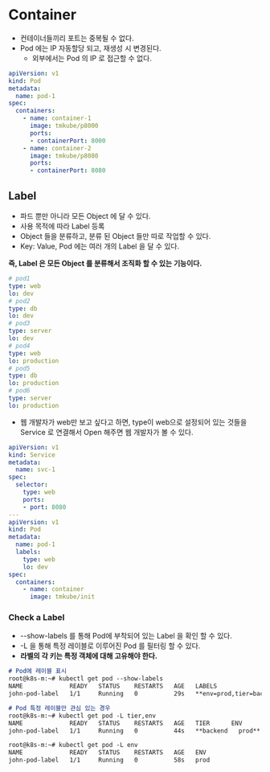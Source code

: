 # Container

* 컨테이너들끼리 포트는 중복될 수 없다.
* Pod 에는 IP 자동할당 되고, 재생성 시 변경된다.
  * 외부에서는 Pod 의 IP 로 접근할 수 없다.

```yaml
apiVersion: v1
kind: Pod
metadata:
  name: pod-1
spec:
  containers:
    - name: container-1
      image: tmkube/p8000
      ports:
      - containerPort: 8000
    - name: container-2
      image: tmkube/p8080
      ports:
      - containerPort: 8080
```

## Label
* 파드 뿐만 아니라 모든 Object 에 달 수 있다.
* 사용 목적에 따라 Label 등록
* Object 들을 분류하고, 분류 된 Object 들만 따로 작업할 수 있다.
* Key: Value, Pod 에는 여러 개의 Label 을 달 수 있다.

**즉, Label 은 모든 Object 를 분류해서 조직화 할 수 있는 기능이다.**

```yaml
# pod1
type: web
lo: dev
# pod2
type: db
lo: dev
# pod3
type: server
lo: dev
# pod4
type: web
lo: production
# pod5
type: db
lo: production
# pod6
type: server
lo: production
```

* 웹 개발자가 web만 보고 싶다고 하면, type이 web으로 설정되어 있는 것들을 Service 로 연결해서 Open 해주면 웹 개발자가 볼 수 있다.

```yaml
apiVersion: v1
kind: Service
metadata: 
  name: svc-1
spec:
  selector:
    type: web
    ports:
    - port: 8080
---
apiVersion: v1
kind: Pod
metadata:
  name: pod-1
  labels:
    type: web
    lo: dev
spec:
  containers:
    - name: container
      image: tmkube/init
```

### Check a Label
* --show-labels 를 통해 Pod에 부착되어 있는 Label 을 확인 할 수 있다.
* -L 을 통해 특정 레이블로 이루어진 Pod 를 필터링 할 수 있다.
* **라벨의 각 키는 특정 객체에 대해 고유해야 한다.**

```markdown
# Pod에 레이블 표시
root@k8s-m:~# kubectl get pod --show-labels
NAME             READY   STATUS    RESTARTS   AGE   LABELS
john-pod-label   1/1     Running   0          29s   **env=prod,tier=backend**

# Pod 특정 레이블만 관심 있는 경우
root@k8s-m:~# kubectl get pod -L tier,env
NAME             READY   STATUS    RESTARTS   AGE   TIER      ENV
john-pod-label   1/1     Running   0          44s   **backend   prod**

root@k8s-m:~# kubectl get pod -L env
NAME             READY   STATUS    RESTARTS   AGE   ENV
john-pod-label   1/1     Running   0          58s   prod
```
